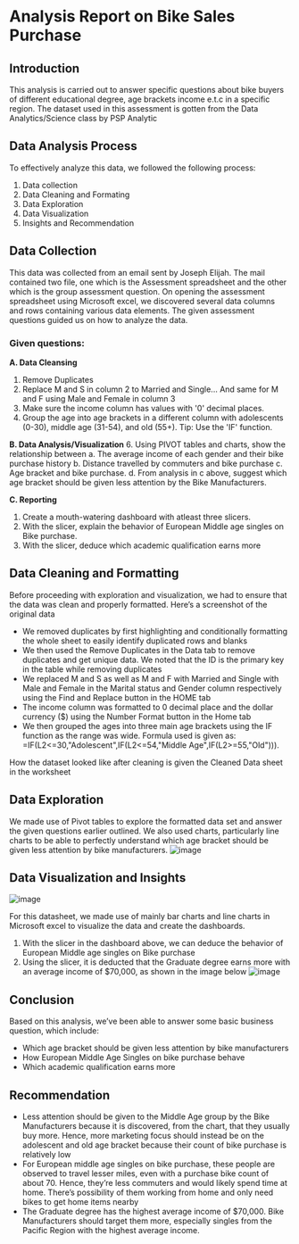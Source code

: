 # Analysis Report on Bike Sales Purchase
## Introduction
This analysis is carried out to answer specific questions about bike buyers of different educational degree, age brackets income e.t.c in a specific region. The dataset used in this assessment is gotten from the Data Analytics/Science class by PSP Analytic
## Data Analysis Process
To effectively analyze this data, we followed the following process:
1. Data collection
2. Data Cleaning and Formating
3. Data Exploration
4. Data Visualization
5. Insights and Recommendation
## Data Collection
This data was collected from an email sent by Joseph Elijah. The mail contained two file, one which is the Assessment spreadsheet and the other which is the group assessment question. 
On opening the assessment spreadsheet using Microsoft excel, we discovered several data columns and rows containing various data elements. The given assessment questions guided us on how to analyze the data.
### Given questions:
**A. Data Cleansing**
1. Remove Duplicates
2. Replace M and S in column 2 to Married and Single... And same for M and F using Male and Female in column 3
3. Make sure the income column has values with '0' decimal places.
4. Group the age into age brackets in a different column with adolescents (0-30), middle age (31-54), and old (55+). Tip: Use the 'IF' function.
   
**B. Data Analysis/Visualization**
6. Using PIVOT tables and charts, show the relationship between
a. The average income of each gender and their bike purchase history
b. Distance travelled by commuters and bike purchase
c. Age bracket and bike purchase.
d. From analysis in c above, suggest which age bracket should be given less attention by the Bike Manufacturers.

**C. Reporting**
1. Create a mouth-watering dashboard with atleast three slicers.
2. With the slicer, explain the behavior of European Middle age singles on Bike purchase.
3. With the slicer, deduce which academic qualification earns more

## Data Cleaning and Formatting
Before proceeding with exploration and visualization, we had to ensure that the data was clean and properly formatted. Here’s a screenshot of the original data

- We removed duplicates by first highlighting and conditionally formatting the whole sheet to easily identify duplicated rows and blanks
- We then used the Remove Duplicates in the Data tab to remove duplicates and get unique data. We noted that the ID is the primary key in the table while removing duplicates
- We replaced M and S as well as M and F with Married and Single with Male and Female in the Marital status and Gender column respectively using the Find and Replace button in the HOME tab
- The income column was formatted to 0 decimal place and the dollar currency ($) using the Number Format button in the Home tab
- We then grouped the ages into three main age brackets using the IF function as the range was wide. Formula used is given as: 
=IF(L2<=30,"Adolescent",IF(L2<=54,"Middle Age",IF(L2>=55,"Old"))).

How the dataset looked like after cleaning is given the Cleaned Data sheet in the worksheet

## Data Exploration
We made use of Pivot tables to explore the formatted data set and answer the given questions earlier outlined. We also used charts, particularly line charts to be able to perfectly understand which age bracket should be given less attention by bike manufacturers.
 ![image](https://github.com/user-attachments/assets/d7874578-147f-4b40-b4a9-b44f7f7643f0)

## Data Visualization and Insights
 ![image](https://github.com/user-attachments/assets/d2f57224-f028-4a93-b810-6aaf6866ff9d)

For this datasheet, we made use of mainly bar charts and line charts in Microsoft excel to visualize the data and create the dashboards.
1.	With the slicer in the dashboard above, we can deduce the behavior of European Middle age singles on Bike purchase
2.	Using the slicer, it is deducted that the Graduate degree earns more with an average income of $70,000, as shown in the image below
 ![image](https://github.com/user-attachments/assets/d1cefade-2ada-4669-8090-c4dc4cfdab8e)

## Conclusion 
Based on this analysis, we’ve been able to answer some basic business question, which include:
- Which age bracket should be given less attention by bike manufacturers
- How European Middle Age Singles on bike purchase behave
- Which academic qualification earns more
  
## Recommendation
- Less attention should be given to the Middle Age group by the Bike Manufacturers because it is discovered, from the chart, that they usually buy more. Hence, more marketing focus should instead be on the adolescent and old age bracket because their count of bike purchase is relatively low
- For European middle age singles on bike purchase, these people are observed to travel lesser miles, even with a purchase bike count of about 70. Hence, they’re less commuters and would likely spend time at home. There’s possibility of them working from home and only need bikes to get home items nearby
- The Graduate degree has the highest average income of $70,000. Bike Manufacturers should target them more, especially singles from the Pacific Region with the highest average income.
